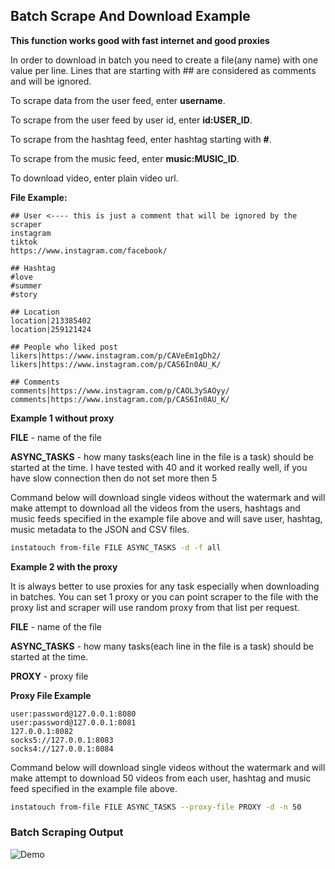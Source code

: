 ## Batch Scrape And Download Example

**This function works good with fast internet and good proxies**

In order to download in batch you need to create a file(any name) with one value per line. Lines that are starting with ## are considered as comments and will be ignored.

To scrape data from the user feed, enter **username**.

To scrape from the user feed by user id, enter **id:USER_ID**.

To scrape from the hashtag feed, enter hashtag starting with **#**.

To scrape from the music feed, enter **music:MUSIC_ID**.

To download video, enter plain video url.

**File Example:**

```
## User <---- this is just a comment that will be ignored by the scraper
instagram
tiktok
https://www.instagram.com/facebook/

## Hashtag
#love
#summer
#story

## Location
location|213385402
location|259121424

## People who liked post
likers|https://www.instagram.com/p/CAVeEm1gDh2/
likers|https://www.instagram.com/p/CAS6In0AU_K/

## Comments
comments|https://www.instagram.com/p/CAOL3ySAOyy/
comments|https://www.instagram.com/p/CAS6In0AU_K/
```

**Example 1 without proxy**

**FILE** - name of the file

**ASYNC_TASKS** - how many tasks(each line in the file is a task) should be started at the time. I have tested with 40 and it worked really well, if you have slow connection then do not set more then 5

Command below will download single videos without the watermark and will make attempt to download all the videos from the users, hashtags and music feeds specified in the example file above and will save user, hashtag, music metadata to the JSON and CSV files.

```sh
instatouch from-file FILE ASYNC_TASKS -d -f all
```

**Example 2 with the proxy**

It is always better to use proxies for any task especially when downloading in batches. You can set 1 proxy or you can point scraper to the file with the proxy list and scraper will use random proxy from that list per request.

**FILE** - name of the file

**ASYNC_TASKS** - how many tasks(each line in the file is a task) should be started at the time.

**PROXY** - proxy file

**Proxy File Example**

```
user:password@127.0.0.1:8080
user:password@127.0.0.1:8081
127.0.0.1:8082
socks5://127.0.0.1:8083
socks4://127.0.0.1:8084
```

Command below will download single videos without the watermark and will make attempt to download 50 videos from each user, hashtag and music feed specified in the example file above.

```sh
instatouch from-file FILE ASYNC_TASKS --proxy-file PROXY -d -n 50
```

### Batch Scraping Output

![Demo](https://i.imgur.com/9Gt4xgL.png)
